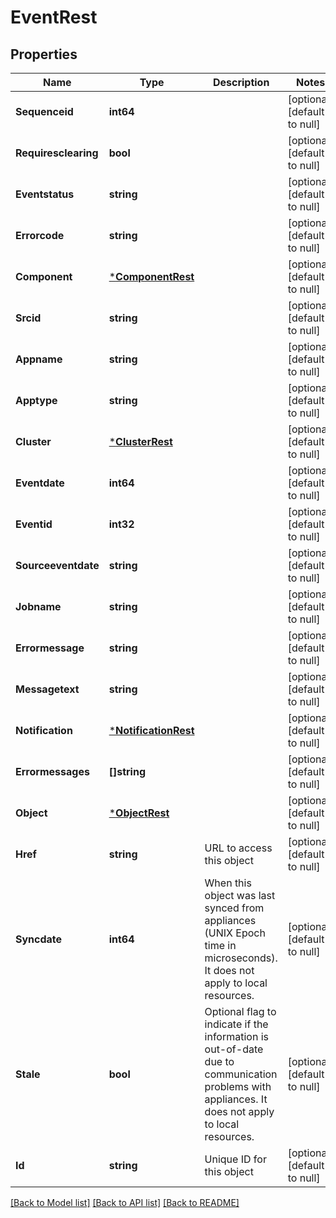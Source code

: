 # EventRest

## Properties
Name | Type | Description | Notes
------------ | ------------- | ------------- | -------------
**Sequenceid** | **int64** |  | [optional] [default to null]
**Requiresclearing** | **bool** |  | [optional] [default to null]
**Eventstatus** | **string** |  | [optional] [default to null]
**Errorcode** | **string** |  | [optional] [default to null]
**Component** | [***ComponentRest**](ComponentRest.md) |  | [optional] [default to null]
**Srcid** | **string** |  | [optional] [default to null]
**Appname** | **string** |  | [optional] [default to null]
**Apptype** | **string** |  | [optional] [default to null]
**Cluster** | [***ClusterRest**](ClusterRest.md) |  | [optional] [default to null]
**Eventdate** | **int64** |  | [optional] [default to null]
**Eventid** | **int32** |  | [optional] [default to null]
**Sourceeventdate** | **string** |  | [optional] [default to null]
**Jobname** | **string** |  | [optional] [default to null]
**Errormessage** | **string** |  | [optional] [default to null]
**Messagetext** | **string** |  | [optional] [default to null]
**Notification** | [***NotificationRest**](NotificationRest.md) |  | [optional] [default to null]
**Errormessages** | **[]string** |  | [optional] [default to null]
**Object** | [***ObjectRest**](ObjectRest.md) |  | [optional] [default to null]
**Href** | **string** | URL to access this object | [optional] [default to null]
**Syncdate** | **int64** | When this object was last synced from appliances (UNIX Epoch time in microseconds). It does not apply to local resources. | [optional] [default to null]
**Stale** | **bool** | Optional flag to indicate if the information is out-of-date due to communication problems with appliances. It does not apply to local resources. | [optional] [default to null]
**Id** | **string** | Unique ID for this object | [optional] [default to null]

[[Back to Model list]](../README.md#documentation-for-models) [[Back to API list]](../README.md#documentation-for-api-endpoints) [[Back to README]](../README.md)

